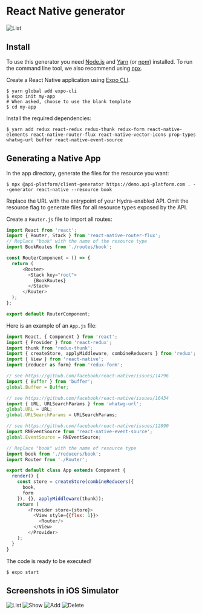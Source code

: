 # React Native generator

![List](images/react-native/client-generator-react-native-list.png) 

## Install

To use this generator you need [Node.js](https://nodejs.org/) and [Yarn](https://yarnpkg.com/) (or [npm](https://www.npmjs.com/)) installed.
To run the command line tool, we also recommend using [npx](https://www.npmjs.com/package/npx).

Create a React Native application using [Expo CLI](https://docs.expo.io/versions/latest/workflow/expo-cli).

    $ yarn global add expo-cli
    $ expo init my-app
    # When asked, choose to use the blank template
    $ cd my-app

Install the required dependencies:

    $ yarn add redux react-redux redux-thunk redux-form react-native-elements react-native-router-flux react-native-vector-icons prop-types whatwg-url buffer react-native-event-source

## Generating a Native App

In the app directory, generate the files for the resource you want:

    $ npx @api-platform/client-generator https://demo.api-platform.com . --generator react-native --resource book

Replace the URL with the entrypoint of your Hydra-enabled API.
Omit the resource flag to generate files for all resource types exposed by the API.

Create a `Router.js` file to import all routes:

```javascript
import React from 'react';
import { Router, Stack } from 'react-native-router-flux';
// Replace "book" with the name of the resource type
import BookRoutes from './routes/book';

const RouterComponent = () => {
  return (
      <Router>
        <Stack key="root">
          {BookRoutes}
        </Stack>
      </Router>
  );
};

export default RouterComponent;
```

Here is an example of an `App.js` file:

```javascript
import React, { Component } from 'react';
import { Provider } from 'react-redux';
import thunk from 'redux-thunk';
import { createStore, applyMiddleware, combineReducers } from 'redux';
import { View } from 'react-native';
import {reducer as form} from 'redux-form';

// see https://github.com/facebook/react-native/issues/14796
import { Buffer } from 'buffer';
global.Buffer = Buffer;

// see https://github.com/facebook/react-native/issues/16434
import { URL, URLSearchParams } from 'whatwg-url';
global.URL = URL;
global.URLSearchParams = URLSearchParams;

// see https://github.com/facebook/react-native/issues/12890
import RNEventSource from 'react-native-event-source';
global.EventSource = RNEventSource;

// Replace "book" with the name of resource type
import book from './reducers/book';
import Router from './Router';

export default class App extends Component {
  render() {
    const store = createStore(combineReducers({
      book,
      form
    }), {}, applyMiddleware(thunk));
    return (
        <Provider store={store}>
          <View style={{flex: 1}}>
            <Router/>
          </View>
        </Provider>
    );
  }
}
```

The code is ready to be executed!

    $ expo start

## Screenshots in iOS Simulator

![List](images/react-native/client-generator-react-native-list.png) ![Show](images/react-native/client-generator-react-native-show.png)
![Add](images/react-native/client-generator-react-native-add.png) ![Delete](images/react-native/client-generator-react-native-delete.png)
